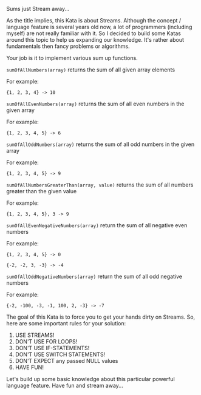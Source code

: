 Sums just Stream away...
  
As the title implies, this Kata is about Streams.
Although the concept / language feature is several years old now, a lot of programmers
(including myself) are not really familiar with it. So I decided to build
some Katas around this topic to help us expanding our knowledge. It's rather about 
fundamentals then fancy problems or algorithms.
  
Your job is it to implement various sum up functions.

```sumOfAllNumbers(array)``` returns the sum of all given array elements 

For example:

```
{1, 2, 3, 4} -> 10
```
 
```sumOfAllEvenNumbers(array)``` returns the sum of all even numbers in the given array

For example:

```
{1, 2, 3, 4, 5} -> 6
```
  
```sumOfAllOddNumbers(array)``` returns the sum of all odd numbers in the given array

For example:

```
{1, 2, 3, 4, 5} -> 9
```
  
```sumOfAllNumbersGreaterThan(array, value)``` returns the sum of all numbers greater than the given value

For example:

```
{1, 2, 3, 4, 5}, 3 -> 9
```
  
```sumOfAllEvenNegativeNumbers(array)``` return the sum of all negative even numbers

For example:

```
{1, 2, 3, 4, 5} -> 0
```

```
{-2, -2, 3, -3} -> -4
```
  
```sumOfAllOddNegativeNumbers(array)``` return the sum of all odd negative numbers

For example:

```
{-2, -100, -3, -1, 100, 2, -3} -> -7
```
  
The goal of this Kata is to force you to get your hands dirty on Streams.
So, here are some important rules for your solution:

1. USE STREAMS!
2. DON'T USE FOR LOOPS!
3. DON'T USE IF-STATEMENTS! 
4. DON'T USE SWITCH STATEMENTS!
5. DON'T EXPECT any passed NULL values
5. HAVE FUN!
  
Let's build up some basic knowledge about this particular powerful language feature.
Have fun and stream away...